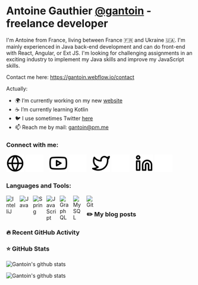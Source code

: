 # Antoine Gauthier [@gantoin](https://github.com/gantoin) - freelance developer
I'm Antoine from France, living between France 🇫🇷 and Ukraine 🇺🇦. I'm mainly experienced in Java back-end development and can do front-end with React, Angular, or Ext JS. I'm looking for challenging assignments in an exciting industry to implement my Java skills and improve my JavaScript skills.

Contact me here: https://gantoin.webflow.io/contact

<!--
**MikeCodeur/MikeCodeur** is a ✨ _special_ ✨ repository because its `README.md` (this file) appears on your GitHub profile.
-->
Actually:

- 🌍 I’m currently working on my new [website](https://gantoin.webflow.io/)
- ☕️ I’m currently learning Kotlin
- 🐦 I use sometimes Twitter [here](https://twitter.com/gant0in)
- 📫 Reach me by mail: [gantoin@pm.me](mailto:gantoin@pm.me)


### Connect with me:

[![img_contact](./img/globe-light.svg)](https://gantoin.webflow.io#gh-light-mode-only)
[![img_contact](./img/globe-dark.svg)](https://gantoin.webflow.io#gh-dark-mode-only)
&nbsp;&nbsp;
[![img_contact](./img/youtube-light.svg)](https://www.youtube.com/channel/UCRj2b3SVmPRRG5X5psJ8nrw#gh-light-mode-only)
[![img_contact](./img/youtube-dark.svg)](https://www.youtube.com/channel/UCRj2b3SVmPRRG5X5psJ8nrw#gh-dark-mode-only)
&nbsp;&nbsp;
[![img_contact](./img/twitter-light.svg)](https://twitter.com/gant0in#gh-light-mode-only)
[![img_contact](./img/twitter-dark.svg)](https://twitter.com/gant0in#gh-dark-mode-only)
&nbsp;&nbsp;
[![img_contact](./img/linkedin-light.svg)](https://www.linkedin.com/in/antoine-gauthier-767218a9#gh-light-mode-only)
[![img_contact](./img/linkedin-dark.svg)](https://www.linkedin.com/in/antoine-gauthier-767218a9#gh-dark-mode-only)

### Languages and Tools:

<img align="left" alt="IntelliJ" width="26px" src="https://cdn.jsdelivr.net/gh/devicons/devicon/icons/intellij/intellij-original.svg" style="padding-right:10px;" />

<img align="left" alt="Java" width="26px" src="https://cdn.jsdelivr.net/gh/devicons/devicon/icons/java/java-original.svg" style="padding-right:10px;" />
<img align="left" alt="Spring" width="26px" src="https://cdn.jsdelivr.net/gh/devicons/devicon/icons/spring/spring-original.svg" style="padding-right:10px;" />
<img align="left" alt="JavaScript" width="26px" src="https://cdn.jsdelivr.net/gh/devicons/devicon/icons/javascript/javascript-original.svg" style="padding-right:10px;" />
<img align="left" alt="GraphQL" width="26px" src="https://cdn.jsdelivr.net/gh/devicons/devicon/icons/graphql/graphql-plain.svg" style="padding-right:10px;" />
<img align="left" alt="MySQL" width="26px" src="https://cdn.jsdelivr.net/gh/devicons/devicon/icons/mysql/mysql-original.svg" style="padding-right:10px;" />
<img align="left" alt="Git" width="26px" src="https://cdn.jsdelivr.net/gh/devicons/devicon/icons/git/git-original.svg" style="padding-right:10px;" />

<br />

### ✏️ My blog posts

<!-- BLOG-POST-LIST:START -->
<!-- BLOG-POST-LIST:END -->

### 🔥 Recent GitHub Activity
<!--START_SECTION:activity-->
<!--END_SECTION:activity-->

### ⭐ GitHub Stats

![Gantoin's github stats](https://github-readme-stats.vercel.app/api?username=gantoin&show_icons=true&theme=dark)

![Gantoin's github stats](https://github-readme-stats.vercel.app/api/top-langs/?username=gantoin&layout=compact&theme=dark)

